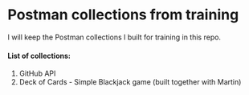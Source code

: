# Postman collections from training
I will keep the Postman collections I built for training in this repo.

####  List of collections:
1. GitHub API
2. Deck of Cards - Simple Blackjack game (built together with Martin)
